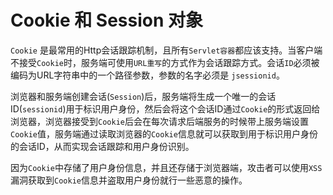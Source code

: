 # Cookie 和 Session 对象

`Cookie` 是最常用的Http会话跟踪机制，且所有`Servlet容器`都应该支持。当客户端不接受`Cookie`时，服务端可使用`URL重写`的方式作为会话跟踪方式。会话`ID`必须被编码为URL字符串中的一个路径参数，参数的名字必须是 `jsessionid`。

浏览器和服务端创建会话(`Session`)后，服务端将生成一个唯一的会话ID(`sessionid`)用于标识用户身份，然后会将这个会话ID通过`Cookie`的形式返回给浏览器，浏览器接受到`Cookie`后会在每次请求后端服务的时候带上服务端设置`Cookie`值，服务端通过读取浏览器的`Cookie`信息就可以获取到用于标识用户身份的会话ID，从而实现会话跟踪和用户身份识别。

因为`Cookie`中存储了用户身份信息，并且还存储于浏览器端，攻击者可以使用`XSS`漏洞获取到`Cookie`信息并盗取用户身份就行一些恶意的操作。